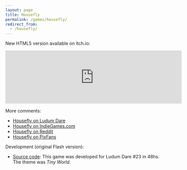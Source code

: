 ```yaml
---
layout: page
title: Housefly
permalink: /games/housefly/
redirect_from:
  - /housefly/
---
```


New HTML5 version available on itch.io:

<iframe width="552" frameborder="0" height="167" src="https://itch.io/embed/24077">
</iframe>

More comments:

 * [Housefly on Ludum Dare](https://web.archive.org/web/20201204150602/http://ludumdare.com/compo/ludum-dare-23/?action=preview&uid=2971)
 * [Housefly on IndieGames.com](http://indiegames.com/2012/05/browser_game_pick_housefly_dav.html)
 * [Housefly on Reddit](http://www.reddit.com/r/WebGames/comments/tunec/housefly_short_web_game/)
 * [Housefly on PixFans](http://www.pixfans.com/house-fly-miniaventura-grafica-definitiva/)

Development (original Flash version):

 * [Source code](http://github.com/dacap/housefly/): This game was developed for Ludum Dare #23 in 48hs. The theme was *Tiny World*.
